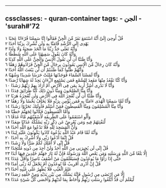 
---
cssclasses:
    - quran-container
tags:
    - الجن
    - 'surah#'72
---

قُلْ أُوحِىَ إِلَىَّ أَنَّهُ اسْتَمَعَ نَفَرٌ مِّنَ الْجِنِّ فَقَالُوا إِنَّا سَمِعْنَا قُرْءَانًا عَجَبًا  ١<br>
يَهْدِى إِلَى الرُّشْدِ فََٔامَنَّا بِهِ وَلَن نُّشْرِكَ بِرَبِّنَا أَحَدًا  ٢<br>
وَأَنَّهُ تَعَلَى جَدُّ رَبِّنَا مَا اتَّخَذَ صَحِبَةً وَلَا وَلَدًا  ٣<br>
وَأَنَّهُ كَانَ يَقُولُ سَفِيهُنَا عَلَى اللَّهِ شَطَطًا  ٤<br>
وَأَنَّا ظَنَنَّا أَن لَّن تَقُولَ الْإِنسُ وَالْجِنُّ عَلَى اللَّهِ كَذِبًا  ٥<br>
وَأَنَّهُ كَانَ رِجَالٌ مِّنَ الْإِنسِ يَعُوذُونَ بِرِجَالٍ مِّنَ الْجِنِّ فَزَادُوهُمْ رَهَقًا  ٦<br>
وَأَنَّهُمْ ظَنُّوا كَمَا ظَنَنتُمْ أَن لَّن يَبْعَثَ اللَّهُ أَحَدًا  ٧<br>
وَأَنَّا لَمَسْنَا السَّمَاءَ فَوَجَدْنَهَا مُلِئَتْ حَرَسًا شَدِيدًا وَشُهُبًا  ٨<br>
وَأَنَّا كُنَّا نَقْعُدُ مِنْهَا مَقَعِدَ لِلسَّمْعِ فَمَن يَسْتَمِعِ الْءَانَ يَجِدْ لَهُ شِهَابًا رَّصَدًا  ٩<br>
وَأَنَّا لَا نَدْرِى أَشَرٌّ أُرِيدَ بِمَن فِى الْأَرْضِ أَمْ أَرَادَ بِهِمْ رَبُّهُمْ رَشَدًا  ١۰<br>
وَأَنَّا مِنَّا الصَّلِحُونَ وَمِنَّا دُونَ ذَلِكَ كُنَّا طَرَائِقَ قِدَدًا  ١١<br>
وَأَنَّا ظَنَنَّا أَن لَّن نُّعْجِزَ اللَّهَ فِى الْأَرْضِ وَلَن نُّعْجِزَهُ هَرَبًا  ١٢<br>
وَأَنَّا لَمَّا سَمِعْنَا الْهُدَى ءَامَنَّا بِهِ فَمَن يُؤْمِن بِرَبِّهِ فَلَا يَخَافُ بَخْسًا وَلَا رَهَقًا  ١٣<br>
وَأَنَّا مِنَّا الْمُسْلِمُونَ وَمِنَّا الْقَسِطُونَ فَمَنْ أَسْلَمَ فَأُولَئِكَ تَحَرَّوْا رَشَدًا  ١٤<br>
وَأَمَّا الْقَسِطُونَ فَكَانُوا لِجَهَنَّمَ حَطَبًا  ١٥<br>
وَأَلَّوِ اسْتَقَمُوا عَلَى الطَّرِيقَةِ لَأَسْقَيْنَهُم مَّاءً غَدَقًا  ١٦<br>
لِّنَفْتِنَهُمْ فِيهِ وَمَن يُعْرِضْ عَن ذِكْرِ رَبِّهِ يَسْلُكْهُ عَذَابًا صَعَدًا  ١٧<br>
وَأَنَّ الْمَسَجِدَ لِلَّهِ فَلَا تَدْعُوا مَعَ اللَّهِ أَحَدًا  ١٨<br>
وَأَنَّهُ لَمَّا قَامَ عَبْدُ اللَّهِ يَدْعُوهُ كَادُوا يَكُونُونَ عَلَيْهِ لِبَدًا  ١٩<br>
قُلْ إِنَّمَا أَدْعُوا رَبِّى وَلَا أُشْرِكُ بِهِ أَحَدًا  ٢۰<br>
قُلْ إِنِّى لَا أَمْلِكُ لَكُمْ ضَرًّا وَلَا رَشَدًا  ٢١<br>
قُلْ إِنِّى لَن يُجِيرَنِى مِنَ اللَّهِ أَحَدٌ وَلَنْ أَجِدَ مِن دُونِهِ مُلْتَحَدًا  ٢٢<br>
إِلَّا بَلَغًا مِّنَ اللَّهِ وَرِسَلَتِهِ وَمَن يَعْصِ اللَّهَ وَرَسُولَهُ فَإِنَّ لَهُ نَارَ جَهَنَّمَ خَلِدِينَ فِيهَا أَبَدًا  ٢٣<br>
حَتَّى إِذَا رَأَوْا مَا يُوعَدُونَ فَسَيَعْلَمُونَ مَنْ أَضْعَفُ نَاصِرًا وَأَقَلُّ عَدَدًا  ٢٤<br>
قُلْ إِنْ أَدْرِى أَقَرِيبٌ مَّا تُوعَدُونَ أَمْ يَجْعَلُ لَهُ رَبِّى أَمَدًا  ٢٥<br>
عَلِمُ الْغَيْبِ فَلَا يُظْهِرُ عَلَى غَيْبِهِ أَحَدًا  ٢٦<br>
إِلَّا مَنِ ارْتَضَى مِن رَّسُولٍ فَإِنَّهُ يَسْلُكُ مِن بَيْنِ يَدَيْهِ وَمِنْ خَلْفِهِ رَصَدًا  ٢٧<br>
لِّيَعْلَمَ أَن قَدْ أَبْلَغُوا رِسَلَتِ رَبِّهِمْ وَأَحَاطَ بِمَا لَدَيْهِمْ وَأَحْصَى كُلَّ شَىْءٍ عَدَدًا  ٢٨<br>
